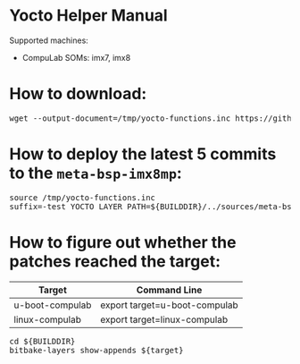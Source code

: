 # Yocto Helper Manual

Supported machines:

* CompuLab SOMs: imx7, imx8

# How to download:
<pre>
wget --output-document=/tmp/yocto-functions.inc https://github.com/compulab-yokneam/Documentation/edit/master/tools/yocto-functions.inc
</pre>

# How to deploy the latest 5 commits to the `meta-bsp-imx8mp`:
<pre>
source /tmp/yocto-functions.inc
suffix=-test YOCTO_LAYER_PATH=${BUILDDIR}/../sources/meta-bsp-imx8mp BASE=HEAD~5 do_yocto_prepare
</pre>

# How to figure out whether the patches reached the target:
|Target|Command Line|
|---|---|
|u-boot-compulab|export target=u-boot-compulab
|linux-compulab|export target=linux-compulab

<pre>
cd ${BUILDDIR}
bitbake-layers show-appends ${target}
</pre>
